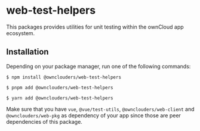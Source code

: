 # web-test-helpers

This packages provides utilities for unit testing within the ownCloud app ecosystem.

## Installation

Depending on your package manager, run one of the following commands:

```
$ npm install @ownclouders/web-test-helpers

$ pnpm add @ownclouders/web-test-helpers

$ yarn add @ownclouders/web-test-helpers
```

Make sure that you have `vue`, `@vue/test-utils`, `@ownclouders/web-client` and `@ownclouders/web-pkg` as dependency of your app since those are peer dependencies of this package.

